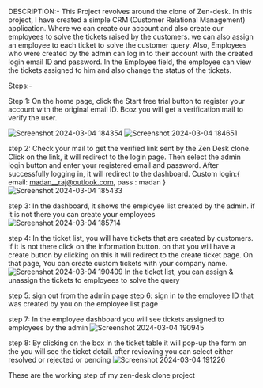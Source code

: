 DESCRIPTION:-
This Project revolves around the clone of Zen-desk. In this project, I have created a simple CRM (Customer Relational  Management) application. Where we can create our account and also create our employees to solve the tickets raised by the customers. we can also assign an employee to each ticket to solve the customer query. Also, Employees who were created by the admin can log in to their  account with the created login email ID and password. In the Employee field, the employee can view the tickets assigned to him and also change the status of the tickets.

Steps:-

Step 1: On the home page, click the Start free trial button to register your account with the original email ID. Bcoz you will get a verification mail to verify the user.

![Screenshot 2024-03-04 184354](https://github.com/Madanraj0519/ZenDesk/assets/125730836/8086f2e8-3cc5-43b9-86ff-77ed3dceb786)
![Screenshot 2024-03-04 184651](https://github.com/Madanraj0519/ZenDesk/assets/125730836/e76a1e0b-c17f-4c9d-8993-af1b25823876)

step 2: Check your mail to get the verified link sent by the Zen Desk clone. Click on the link, it will redirect to the login page. Then select the admin login button and enter your registered email and password. After successfully logging in, it will redirect to the dashboard.
Custom login:{ email: madan__raj@outlook.com, pass : madan }
![Screenshot 2024-03-04 185433](https://github.com/Madanraj0519/ZenDesk/assets/125730836/cb8da043-054d-415f-af79-b54fb0e65d96)

step 3: In the dashboard, it shows the employee list created by the admin. if it is not there you can create your employees
![Screenshot 2024-03-04 185714](https://github.com/Madanraj0519/ZenDesk/assets/125730836/1e96b5fc-dfa7-473d-bf12-4587d30c8287)

step 4: In the ticket list, you will have tickets that are created by customers. if it is not there click on the information button. on that you will have a create button by clicking on this it will redirect to the create ticket page. On that page,  You can create custom tickets with your company name.
![Screenshot 2024-03-04 190409](https://github.com/Madanraj0519/ZenDesk/assets/125730836/1f8e0002-2125-42af-9ee0-d9c8a9b5f51f)
In the ticket list,  you can assign & unassign the tickets to employees to solve the query


step 5: sign out from the admin page
step 6: sign in to the employee ID that was created by you  on the employee list page

step 7: In the employee dashboard you will see tickets assigned to employees by the admin
![Screenshot 2024-03-04 190945](https://github.com/Madanraj0519/ZenDesk/assets/125730836/595f603b-e30d-41b3-8caa-24d65d89d88c)

step 8: By clicking on the box in the ticket table it will pop-up the form on the you will see the ticket detail. after reviewing you can select either resolved or rejected or pending
![Screenshot 2024-03-04 191226](https://github.com/Madanraj0519/ZenDesk/assets/125730836/cbc80a55-f4b2-4de6-a32d-74dcfd348f12)

These are the working step of my zen-desk clone project


